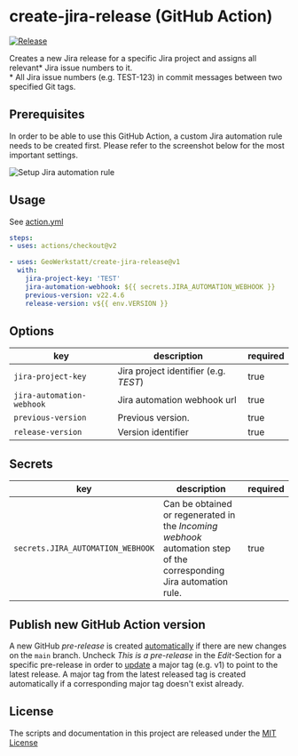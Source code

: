 # create-jira-release (GitHub Action)

[![Release](https://github.com/GeoWerkstatt/create-jira-release/actions/workflows/release-new-action-version.yml/badge.svg)](https://github.com/GeoWerkstatt/create-jira-release/actions/workflows/release-new-action-version.yml)

Creates a new Jira release for a specific Jira project and assigns all relevant* Jira issue numbers to it.  
\* All Jira issue numbers (e.g. TEST-123) in commit messages between two specified Git tags.

## Prerequisites

In order to be able to use this GitHub Action, a custom Jira automation rule needs to be created first. Please refer to the screenshot below for the most important settings.

![Setup Jira automation rule](./setup-jira-automation-rule.png)

## Usage

See [action.yml](action.yml)

```yaml
steps:
- uses: actions/checkout@v2

- uses: GeoWerkstatt/create-jira-release@v1
  with:
    jira-project-key: 'TEST'
    jira-automation-webhook: ${{ secrets.JIRA_AUTOMATION_WEBHOOK }}
    previous-version: v22.4.6
    release-version: v${{ env.VERSION }}
```

## Options

| key                       | description                           | required |
| ------------------------- | ------------------------------------- | -------- |
| `jira-project-key`        | Jira project identifier (e.g. _TEST_) | true     |
| `jira-automation-webhook` | Jira automation webhook url           | true     |
| `previous-version`        | Previous version.                     | true     |
| `release-version`         | Version identifier                    | true     |

## Secrets

| key                               | description                                                                                                         | required |
| --------------------------------- | ------------------------------------------------------------------------------------------------------------------- | -------- |
| `secrets.JIRA_AUTOMATION_WEBHOOK` | Can be obtained or regenerated in the _Incoming webhook_ automation step of the corresponding Jira automation rule. | true     |

## Publish new GitHub Action version

A new GitHub _pre-release_ is created [automatically](./.github/workflows/create-new-pre-release.yml) if there are new changes on the `main` branch. Uncheck _This is a pre-release_ in the _Edit_-Section for a specific pre-release in order to [update](./.github/workflows/release-new-action-version.yml) a major tag (e.g. v1) to point to the latest release. A major tag from the latest released tag is created automatically if a corresponding major tag doesn't exist already.

## License

The scripts and documentation in this project are released under the [MIT License](LICENSE)
